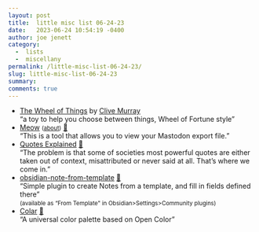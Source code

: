 ```yaml
---
layout: post
title:  little misc list 06-24-23
date:   2023-06-24 10:54:19 -0400
author: joe jenett
category:
  -  lists
  -  miscellany
permalink: /little-misc-list-06-24-23/
slug: little-misc-list-06-24-23
summary: 
comments: true
---
```

<ul class="links">
	<li><a title="The Wheel of Things" href="https://wot.clivemurray.com/">The Wheel of Things</a> by <a title="@axemonkey" href="https://metalhead.club/@axemonkey">Clive Murray</a> <br>“a toy to help you choose between things, Wheel of Fortune style”</li>
	<li><a title="Meow" href="https://purr.neocities.org/">Meow</a> <small>(<a href="https://purr.neocities.org/about/">about</a>)</small> <a href="https://pinboard.in/u:nelson">📌</a><br>“This is a tool that allows you to view your Mastodon export file.”</li>
	<li><a title="Not Your Typical Quote Site" href="https://quotesexplained.com/">Quotes Explained</a> <a href="https://pinboard.in/u:tdjones">📌</a><br>“The problem is that some of societies most powerful quotes are either taken out of context, misattributed or never said at all. That’s where we come in.”</li>
	<li><a title="GitHub - mo-seph/obsidian-note-from-template" href="https://github.com/mo-seph/obsidian-note-from-template">obsidian-note-from-template</a> <a href="https://pinboard.in/u:giso6150">📌</a><br>“Simple plugin to create Notes from a template, and fill in fields defined there” <br><small>(available as “From Template" in Obsidian&gt;Settings&gt;Community plugins)</small></li>
	<li><a title="GitHub - fchristant/colar" href="https://github.com/fchristant/colar">Colar</a> <a href="https://pinboard.in/u:johnloy">📌</a><br>“A universal color palette based on Open Color”</li>
</ul>

<a href="https://brid.gy/publish/mastodon"></a>